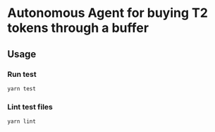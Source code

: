 # Autonomous Agent for buying T2 tokens through a buffer

## Usage

### Run test

```bash
yarn test
```

### Lint test files

```bash
yarn lint
```
